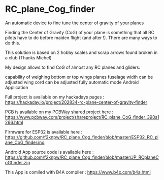 # RC_plane_Cog_finder
An automatic device to fine tune the center of gravity of your planes

Finding the Center of Gravity (CoG) of your plane is something that all RC pilots have to do before maiden flight (and after !).
There are many ways to do this.


This solution is based on 2 hobby scales and scrap arrows found broken in a club (Thanks Michel)

My design allows to find CoG of almost any RC planes and gliders:

capability of weighing bottom or top wings planes
fuselage width can be adjusted
wing cord can be adjusted
fully automatic mode
Android Application

Full project is available on my hackadays pages : https://hackaday.io/project/202834-rc-plane-center-of-gravity-finder

PCB is available on my PCBWay shared project here : https://www.pcbway.com/project/shareproject/RC_plane_CoG_finder_390a1266.html

Firmware for ESP32 is available here : https://github.com/f2knpw/RC_plane_Cog_finder/blob/master/ESP32_RC_plane_CoG_finder.ino

Android App source code is available here : https://github.com/f2knpw/RC_plane_Cog_finder/blob/master/JP_RCplaneCoGfinder.zip

This App is comiled with B4A compiler : https://www.b4x.com/b4a.html
